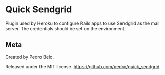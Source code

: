 Quick Sendgrid
==============

Plugin used by Heroku to configure Rails apps to use Sendgrid as the mail
server. The credentials should be set on the environment.

## Meta #######################################################################

Created by Pedro Belo.

Released under the MIT license. https://github.com/pedro/quick_sendgrid